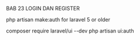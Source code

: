 BAB 23
LOGIN DAN REGISTER


php artisan make:auth for laravel 5 or older


composer require laravel/ui --dev
php artisan ui:auth